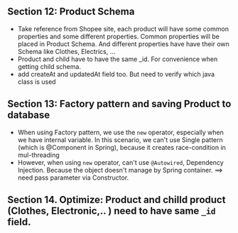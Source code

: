 ## Section 12: Product Schema 

- Take reference from Shopee site, each product will have some common properties and some different properties. Common properties will be placed in Product Schema. And different properties have have their own Schema like Clothes, Electrics, ... 
- Product and child have to have the same _id. For convenience when getting child schema.
- add createAt and updatedAt field too. But need to verify which java class is used

## Section 13: Factory pattern and saving Product to database 
- When using Factory pattern, we use the `new` operator, especially when we have internal variable. In this scenario, we can't use Single pattern (which is @Component in Spring), because it creates race-condition in mul-threading
- However, when using `new` operator, can't use `@Autowired`, Dependency Injection. Because the object doesn't manage by Spring container. ==> need pass parameter via Constructor. 

## Section 14. Optimize: Product and chilld product (Clothes, Electronic,.. ) need to have same `_id` field.
